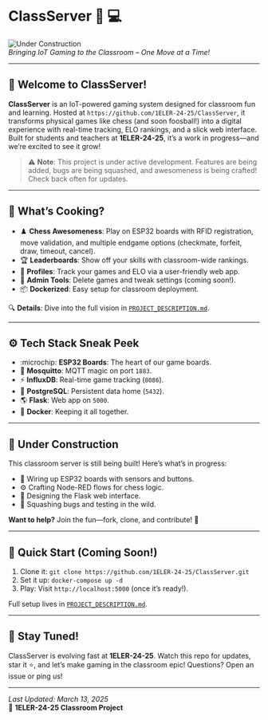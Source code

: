 # ClassServer :school: :computer:

![Under Construction](https://img.shields.io/badge/Status-Under%20Construction-orange?style=for-the-badge)  
*Bringing IoT Gaming to the Classroom – One Move at a Time!*

---

## :rocket: Welcome to ClassServer!

**ClassServer** is an IoT-powered gaming system designed for classroom fun and learning. Hosted at `https://github.com/1ELER-24-25/ClassServer`, it transforms physical games like chess (and soon foosball!) into a digital experience with real-time tracking, ELO rankings, and a slick web interface. Built for students and teachers at **1ELER-24-25**, it’s a work in progress—and we’re excited to see it grow!

> :warning: **Note**: This project is under active development. Features are being added, bugs are being squashed, and awesomeness is being crafted! Check back often for updates.

---

## :star2: What’s Cooking?

- :chess_pawn: **Chess Awesomeness**: Play on ESP32 boards with RFID registration, move validation, and multiple endgame options (checkmate, forfeit, draw, timeout, cancel).
- :trophy: **Leaderboards**: Show off your skills with classroom-wide rankings.
- :busts_in_silhouette: **Profiles**: Track your games and ELO via a user-friendly web app.
- :wrench: **Admin Tools**: Delete games and tweak settings (coming soon!).
- :package: **Dockerized**: Easy setup for classroom deployment.

🔍 **Details**: Dive into the full vision in [`PROJECT_DESCRIPTION.md`](./PROJECT_DESCRIPTION.md).

---

## :gear: Tech Stack Sneak Peek

- :microchip: **ESP32 Boards**: The heart of our game boards.
- :speech_balloon: **Mosquitto**: MQTT magic on port `1883`.
- :zap: **InfluxDB**: Real-time game tracking (`8086`).
- :elephant: **PostgreSQL**: Persistent data home (`5432`).
- :earth_americas: **Flask**: Web app on `5000`.
- :whale: **Docker**: Keeping it all together.

---

## :construction: Under Construction

This classroom server is still being built! Here’s what’s in progress:

- :hammer: Wiring up ESP32 boards with sensors and buttons.
- :gear: Crafting Node-RED flows for chess logic.
- :art: Designing the Flask web interface.
- :bug: Squashing bugs and testing in the wild.

**Want to help?** Join the fun—fork, clone, and contribute! :raised_hands:

---

## :rocket: Quick Start (Coming Soon!)

1. Clone it: `git clone https://github.com/1ELER-24-25/ClassServer.git`
2. Set it up: `docker-compose up -d`
3. Play: Visit `http://localhost:5000` (once it’s ready!).

Full setup lives in [`PROJECT_DESCRIPTION.md`](./PROJECT_DESCRIPTION.md).

---

## :eyes: Stay Tuned!

ClassServer is evolving fast at **1ELER-24-25**. Watch this repo for updates, star it :star:, and let’s make gaming in the classroom epic! Questions? Open an issue or ping us!

---

*Last Updated: March 13, 2025*  
:school_satchel: **1ELER-24-25 Classroom Project**